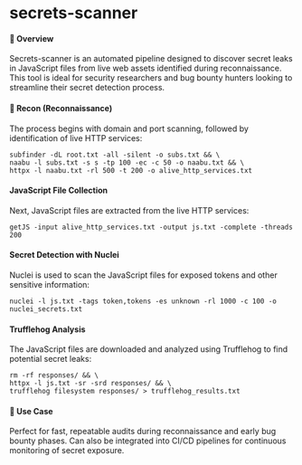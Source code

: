 # secrets-scanner
#### 📌 Overview

Secrets-scanner is an automated pipeline designed to discover secret leaks in JavaScript files from live web assets identified during reconnaissance. This tool is ideal for security researchers and bug bounty hunters looking to streamline their secret detection process.

#### 🚀 Recon (Reconnaissance)

The process begins with domain and port scanning, followed by identification of live HTTP services:
```
subfinder -dL root.txt -all -silent -o subs.txt && \
naabu -l subs.txt -s s -tp 100 -ec -c 50 -o naabu.txt && \
httpx -l naabu.txt -rl 500 -t 200 -o alive_http_services.txt
```
#### JavaScript File Collection

Next, JavaScript files are extracted from the live HTTP services:
```
getJS -input alive_http_services.txt -output js.txt -complete -threads 200
```
#### Secret Detection with Nuclei

Nuclei is used to scan the JavaScript files for exposed tokens and other sensitive information:
```
nuclei -l js.txt -tags token,tokens -es unknown -rl 1000 -c 100 -o nuclei_secrets.txt
```
#### Trufflehog Analysis

The JavaScript files are downloaded and analyzed using Trufflehog to find potential secret leaks:
```
rm -rf responses/ && \
httpx -l js.txt -sr -srd responses/ && \
trufflehog filesystem responses/ > trufflehog_results.txt
```

#### 🧠 Use Case

Perfect for fast, repeatable audits during reconnaissance and early bug bounty phases. Can also be integrated into CI/CD pipelines for continuous monitoring of secret exposure.
